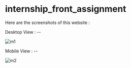 # internship_front_assignment

Here are the screenshots of this website :

Desktop View : -- 

![m1](https://user-images.githubusercontent.com/64772108/163009558-e9e29a03-e184-4b75-8320-e170e21b2fb2.png)


Mobile View : --

![m2](https://user-images.githubusercontent.com/64772108/163009268-10d88981-f4cb-4021-b751-249913961829.png)
